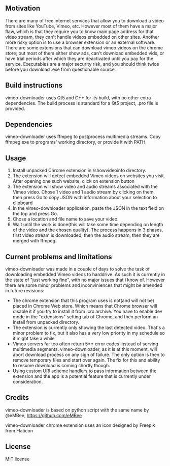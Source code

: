 ## Motivation

There are many of free internet services that allow you to download a video from sites like YouTube, Vimeo, etc. However most of them have a major flaw, which is that they require you to know main page address for that video stream, they can't handle videos embedded on other sites. Another more risky option is to use a browser extension or an external software. There are some extensions that can download vimeo videos on the chrome store; but most of them either show ads, can't download embedded vids, or have trial periods after which they are deactivated until you pay for the service. Executables are a major security risk, and you should think twice before you download .exe from questionable source.

## Build instructions

vimeo-downloader uses Qt5 and C++ for its build, with no other extra dependencies. The build process is standard for a Qt5 project, .pro file is provided.

## Dependencies

vimeo-downloader uses ffmpeg to postprocess multimedia streams. Copy ffmpeg.exe to programs' working directory, or provide it with PATH.

## Usage

1. Install unpacked Chrome extension in /showvideoinfo directory.
2. The extension will detect embedded Vimeo videos on websites you visit. After opening one such website, click on extension button
3. The extension will show video and audio streams associated with the Vimeo video. Chose 1 video and 1 audio stream by clicking on them, then press Go to copy JSON with information about your selection to clipboard
4. In the vimeo-downloader application, paste the JSON in the text field on the top and press Go. 
5. Chose a location and file name to save your video. 
6. Wait until the work is done(this will take some time depending on length of the video and the chosen quality). The process happens in 3 phases, first video stream is downloaded, then the audio stream, then they are merged with ffmpeg.

## Current problems and limitations

vimeo-downloader was made in a couple of days to solve the task of downloading embedded Vimeo videos to harddrive. As such it is currently in the state of "just working fine", with no major issues that i know of. However there are some minor problems and inconviniences that might be amended in future revisions:

* The chrome extension that this program uses is not(and will not be) placed in Chrome Web store. Which means that Chrome browser will disable it if you try to install it from .crx archive. You have to enable dev mode in the "extensions" setting tab of Chrome, and then perform an install from unpacked directory.
* The extension is currently only showing the last detected video. That's a minor problem to fix, but it also has a very low priority in my schedule so it might take a while
* Vimeo servers far too often return 5** error codes instead of serving multimedia segments. vimeo-downloader, as it is at this moment, will abort download process on any sign of failure. The only option is then to remove temporary files and start over again. The fix for this and ability to resume download is coming shortly though.
* Using custom URI scheme handlers to pass information between the extension and the app is a potential feature that is currently under consideration.

## Credits

vimeo-downloader is based on python script with the same name by @eMBee, https://github.com/eMBee

vimeo-downloader chrome extension uses an icon designed by Freepik from Flaticon

## License

MIT license
